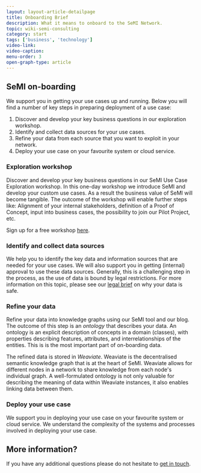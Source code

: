 ```yaml
---
layout: layout-article-detailpage
title: Onboarding Brief
description: What it means to onboard to the SeMI Network.
topic: wiki-semi-consulting
category: start
tags: ['business', 'technology']
video-link:
video-caption:
menu-order: 3
open-graph-type: article
---
```


## SeMI on-boarding
We support you in getting your use cases up and running. Below you will find a number of key steps in preparing deployment of a use case:

1. Discover and develop your key business questions in our exploration workshop.
2. Identify and collect data sources for your use cases.
3. Refine your data from each source that you want to exploit in your network.
4. Deploy your use case on your favourite system or cloud service.

### Exploration workshop
Discover and develop your key business questions in our SeMI Use Case Exploration workshop. In this one-day workshop we introduce SeMI and develop your custom use cases. As a result the business value of SeMI will become tangible. The outcome of the workshop will enable further steps like: Alignment of your internal stakeholders, definition of a Proof of Concept, input into business cases, the possibility to join our Pilot Project, etc.

Sign up for a free workshop [here](/workshop/).

### Identify and collect data sources
We help you to identify the key data and information sources that are needed for your use cases. We will also support you in getting (internal) approval to use these data sources. Generally, this is a challenging step in the process, as the use of data is bound by legal restrictions. For more information on this topic, please see our [legal brief](/blog/wiki-semi-consulting/learn/data-usage-and-compliancy/) on why your data is safe.

### Refine your data
Refine your data into knowledge graphs using our SeMI tool and our blog. The outcome of this step is an *ontology* that describes your data. An ontology is an explicit description of concepts in a domain (classes), with properties describing features, attributes, and interrelationships of the entities. This is is the most important part of on-boarding data.

The refined data is stored in *Weaviate*. Weaviate is the decentralised semantic knowledge graph that is at the heart of SeMI. Weaviate allows for different nodes in a network to share knowledge from each node's individual graph. A well-formulated ontology is not only valuable for describing the meaning of data within Weaviate instances, it also enables linking data between them.

### Deploy your use case
We support you in deploying your use case on your favourite system or cloud service. We understand the complexity of the systems and processes involved in deploying your use case.

## More information?
If you have any additional questions please do not hesitate to [get in touch](/contact/).
